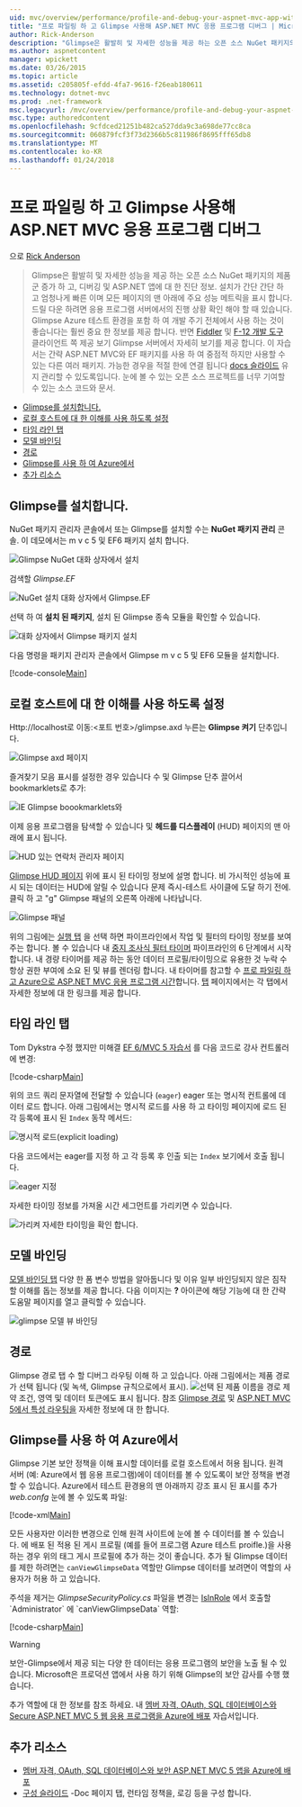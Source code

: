 ```yaml
---
uid: mvc/overview/performance/profile-and-debug-your-aspnet-mvc-app-with-glimpse
title: "프로 파일링 하 고 Glimpse 사용해 ASP.NET MVC 응용 프로그램 디버그 | Microsoft Docs"
author: Rick-Anderson
description: "Glimpse은 활발히 및 자세한 성능을 제공 하는 오픈 소스 NuGet 패키지의 제품군 증가 하 고, 디버깅 및 ASP.NET에 대 한 진단 정보는 중..."
ms.author: aspnetcontent
manager: wpickett
ms.date: 03/26/2015
ms.topic: article
ms.assetid: c205805f-efdd-4fa7-9616-f26eab180611
ms.technology: dotnet-mvc
ms.prod: .net-framework
msc.legacyurl: /mvc/overview/performance/profile-and-debug-your-aspnet-mvc-app-with-glimpse
msc.type: authoredcontent
ms.openlocfilehash: 9cfdced21251b482ca527dda9c3a698de77cc8ca
ms.sourcegitcommit: 060879fcf3f73d2366b5c811986f8695fff65db8
ms.translationtype: MT
ms.contentlocale: ko-KR
ms.lasthandoff: 01/24/2018
---
```

<a name="profile-and-debug-your-aspnet-mvc-app-with-glimpse"></a>프로 파일링 하 고 Glimpse 사용해 ASP.NET MVC 응용 프로그램 디버그
====================
으로 [Rick Anderson](https://github.com/Rick-Anderson)

> Glimpse은 활발히 및 자세한 성능을 제공 하는 오픈 소스 NuGet 패키지의 제품군 증가 하 고, 디버깅 및 ASP.NET 앱에 대 한 진단 정보. 설치가 간단 간단 하 고 엄청나게 빠른 이며 모든 페이지의 맨 아래에 주요 성능 메트릭을 표시 합니다. 드릴 다운 하려면 응용 프로그램 서버에서의 진행 상황 확인 해야 할 때 있습니다. Glimpse Azure 테스트 환경을 포함 하 여 개발 주기 전체에서 사용 하는 것이 좋습니다는 훨씬 중요 한 정보를 제공 합니다. 반면 [Fiddler](http://www.telerik.com/fiddler) 및 [F-12 개발 도구](https://msdn.microsoft.com/library/ie/gg589512(v=vs.85).aspx) 클라이언트 쪽 제공 보기 Glimpse 서버에서 자세히 보기를 제공 합니다. 이 자습서는 간략 ASP.NET MVC와 EF 패키지를 사용 하 여 중점적 하지만 사용할 수 있는 다른 여러 패키지. 가능한 경우을 적절 한에 연결 됩니다 [docs 슬라이드](http://getglimpse.com/Docs/) 유지 관리할 수 있도록입니다. 눈에 볼 수 있는 오픈 소스 프로젝트를 너무 기여할 수 있는 소스 코드와 문서.


- [Glimpse를 설치합니다.](#ig)
- [로컬 호스트에 대 한 이해를 사용 하도록 설정](#eg)
- [타임 라인 탭](#Time)
- [모델 바인딩](#mb)
- [경로](#route)
- [Glimpse를 사용 하 여 Azure에서](#da)
- [추가 리소스](#addRes)

<a id="ig"></a>
## <a name="installing-glimpse"></a>Glimpse를 설치합니다.

NuGet 패키지 관리자 콘솔에서 또는 Glimpse를 설치할 수는 **NuGet 패키지 관리** 콘솔. 이 데모에서는 m v c 5 및 EF6 패키지 설치 합니다.

![Glimpse NuGet 대화 상자에서 설치](profile-and-debug-your-aspnet-mvc-app-with-glimpse/_static/image1.png)

검색할 *Glimpse.EF*

![NuGet 설치 대화 상자에서 Glimpse.EF](profile-and-debug-your-aspnet-mvc-app-with-glimpse/_static/image2.png)

선택 하 여 **설치 된 패키지**, 설치 된 Glimpse 종속 모듈을 확인할 수 있습니다.

![대화 상자에서 Glimpse 패키지 설치](profile-and-debug-your-aspnet-mvc-app-with-glimpse/_static/image3.png)

다음 명령을 패키지 관리자 콘솔에서 Glimpse m v c 5 및 EF6 모듈을 설치합니다.

[!code-console[Main](profile-and-debug-your-aspnet-mvc-app-with-glimpse/samples/sample1.cmd)]

<a id="eg"></a>
## <a name="enable-glimpse-for-localhost"></a>로컬 호스트에 대 한 이해를 사용 하도록 설정

Http://localhost로 이동:&lt;포트 번호&gt;/glimpse.axd 누른는 **Glimpse 켜기** 단추입니다.

![Glimpse axd 페이지](profile-and-debug-your-aspnet-mvc-app-with-glimpse/_static/image4.png)

즐겨찾기 모음 표시를 설정한 경우 있습니다 수 및 Glimpse 단추 끌어서 bookmarklets로 추가:

![IE Glimpse boookmarklets와](profile-and-debug-your-aspnet-mvc-app-with-glimpse/_static/image5.png)

이제 응용 프로그램을 탐색할 수 있습니다 및 **헤드를 디스플레이** (HUD) 페이지의 맨 아래에 표시 됩니다.

![HUD 있는 연락처 관리자 페이지](profile-and-debug-your-aspnet-mvc-app-with-glimpse/_static/image6.png)

[Glimpse HUD 페이지](http://getglimpse.com/Docs/Heads-up-Display) 위에 표시 된 타이밍 정보에 설명 합니다. 비 가시적인 성능에 표시 되는 데이터는 HUD에 알릴 수 있습니다 문제 즉시-테스트 사이클에 도달 하기 전에. 클릭 하 고 &quot;g&quot; Glimpse 패널의 오른쪽 아래에 나타납니다.

![Glimpse 패널](profile-and-debug-your-aspnet-mvc-app-with-glimpse/_static/image7.png)

위의 그림에는 [실행 탭](http://getglimpse.com/Docs/Execution-Tab) 을 선택 하면 파이프라인에서 작업 및 필터의 타이밍 정보를 보여 주는 합니다. 볼 수 있습니다 내 [중지 조사식 필터 타이머](http://www.nuget.org/packages/StopWatch/) 파이프라인의 6 단계에서 시작 합니다. 내 경량 타이머를 제공 하는 동안 데이터 프로필/타이밍으로 유용한 것 누락 수 항상 권한 부여에 소요 된 및 뷰를 렌더링 합니다. 내 타이머를 참고할 수 [프로 파일링 하 고 Azure으로 ASP.NET MVC 응용 프로그램 시간](https://blogs.msdn.com/b/webdev/archive/2014/07/29/profile-and-time-your-asp-net-mvc-app-all-the-way-to-azure.aspx)합니다. [탭](http://getglimpse.com/Docs/Tabs) 페이지에서는 각 탭에서 자세한 정보에 대 한 링크를 제공 합니다.

<a id="Time"></a>
## <a name="the-timeline-tab"></a>타임 라인 탭

Tom Dykstra 수정 했지만 미해결 [EF 6/MVC 5 자습서](../getting-started/getting-started-with-ef-using-mvc/creating-an-entity-framework-data-model-for-an-asp-net-mvc-application.md) 를 다음 코드로 강사 컨트롤러에 변경:

[!code-csharp[Main](profile-and-debug-your-aspnet-mvc-app-with-glimpse/samples/sample2.cs?highlight=1,20-31)]

위의 코드 쿼리 문자열에 전달할 수 있습니다 (`eager`) eager 또는 명시적 컨트롤에 데이터 로드 합니다. 아래 그림에서는 명시적 로드를 사용 하 고 타이밍 페이지에 로드 된 각 등록에 표시 된 `Index` 동작 메서드:

![명시적 로드(explicit loading)](profile-and-debug-your-aspnet-mvc-app-with-glimpse/_static/image8.png)

다음 코드에서는 eager를 지정 하 고 각 등록 후 인출 되는 `Index` 보기에서 호출 됩니다.

![eager 지정](profile-and-debug-your-aspnet-mvc-app-with-glimpse/_static/image9.png)

자세한 타이밍 정보를 가져올 시간 세그먼트를 가리키면 수 있습니다.

![가리켜 자세한 타이밍을 확인 합니다.](profile-and-debug-your-aspnet-mvc-app-with-glimpse/_static/image10.png)

<a id="mb"></a>
## <a name="model-binding"></a>모델 바인딩

[모델 바인딩 탭](http://getglimpse.com/Docs/Model-Binding-Tab) 다양 한 폼 변수 방법을 알아둡니다 및 이유 일부 바인딩되지 않은 짐작할 이해를 돕는 정보를 제공 합니다. 다음 이미지는 **?** 아이콘에 해당 기능에 대 한 간략 도움말 페이지를 열고 클릭할 수 있습니다.

![glimpse 모델 뷰 바인딩](profile-and-debug-your-aspnet-mvc-app-with-glimpse/_static/image11.png)

<a id="route"></a>
## <a name="routes"></a>경로

 Glimpse 경로 탭 수 할 디버그 라우팅 이해 하 고 있습니다. 아래 그림에서는 제품 경로가 선택 됩니다 (및 녹색, Glimpse 규칙으로에서 표시). ![선택 된 제품 이름을](profile-and-debug-your-aspnet-mvc-app-with-glimpse/_static/image12.png) 경로 제약 조건, 영역 및 데이터 토큰에도 표시 됩니다. 참조 [Glimpse 경로](http://getglimpse.com/Docs/Routes-Tab) 및 [ASP.NET MVC 5에서 특성 라우팅을](https://blogs.msdn.com/b/webdev/archive/2013/10/17/attribute-routing-in-asp-net-mvc-5.aspx) 자세한 정보에 대 한 합니다. 

<a id="da"></a>
## <a name="using-glimpse-on-azure"></a>Glimpse를 사용 하 여 Azure에서

Glimpse 기본 보안 정책을 이해 표시할 데이터를 로컬 호스트에서 허용 됩니다. 원격 서버 (예: Azure에서 웹 응용 프로그램)에이 데이터를 볼 수 있도록이 보안 정책을 변경할 수 있습니다. Azure에서 테스트 환경용의 맨 아래까지 강조 표시 된 표시를 추가 *web.confg* 눈에 볼 수 있도록 파일:

[!code-xml[Main](profile-and-debug-your-aspnet-mvc-app-with-glimpse/samples/sample3.xml?highlight=2-6)]

모든 사용자만 이러한 변경으로 인해 원격 사이트에 눈에 볼 수 데이터를 볼 수 있습니다. 에 배포 된 적용 된 게시 프로필 (예를 들어 프로그램 Azure 테스트 proifle.)을 사용 하는 경우 위의 태그 게시 프로필에 추가 하는 것이 좋습니다. 추가 될 Glimpse 데이터를 제한 하려면는 `canViewGlimpseData` 역할만 Glimpse 데이터를 보려면이 역할의 사용자가 허용 하 고 있습니다.

주석을 제거는 *GlimpseSecurityPolicy.cs* 파일을 변경는 [IsInRole](https://msdn.microsoft.com/library/system.security.principal.iprincipal.isinrole(v=vs.110).aspx) 에서 호출할 `Administrator` 에 `canViewGlimpseData` 역할:

[!code-csharp[Main](profile-and-debug-your-aspnet-mvc-app-with-glimpse/samples/sample4.cs?highlight=6)]

> [!WARNING]
> 보안-Glimpse에서 제공 되는 다양 한 데이터는 응용 프로그램의 보안을 노출 될 수 있습니다. Microsoft은 프로덕션 앱에서 사용 하기 위해 Glimpse의 보안 감사를 수행 했습니다.


추가 역할에 대 한 정보를 참조 하세요. 내 [멤버 자격, OAuth, SQL 데이터베이스와 Secure ASP.NET MVC 5 웹 응용 프로그램을 Azure에 배포](https://azure.microsoft.com/documentation/articles/web-sites-dotnet-deploy-aspnet-mvc-app-membership-oauth-sql-database/) 자습서입니다.

<a id="addRes"></a>
## <a name="additional-resources"></a>추가 리소스

- [멤버 자격, OAuth, SQL 데이터베이스와 보안 ASP.NET MVC 5 앱을 Azure에 배포](https://azure.microsoft.com/documentation/articles/web-sites-dotnet-deploy-aspnet-mvc-app-membership-oauth-sql-database/)
- [구성 슬라이드](http://getglimpse.com/Docs/Configuration) -Doc 페이지 탭, 런타임 정책을, 로깅 등을 구성 합니다.
